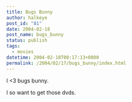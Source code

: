 ```yaml
---
title: Bugs Bunny
author: halkeye
post_id: "81"
date: 2004-02-18
post_name: bugs_bunny
status: publish
tags:
  - movies
datetime: 2004-02-18T00:17:13+0800
permalink: /2004/02/17/bugs_bunny/index.html
---
```


I &lt;3 bugs bunny.

I so want to get those dvds.
